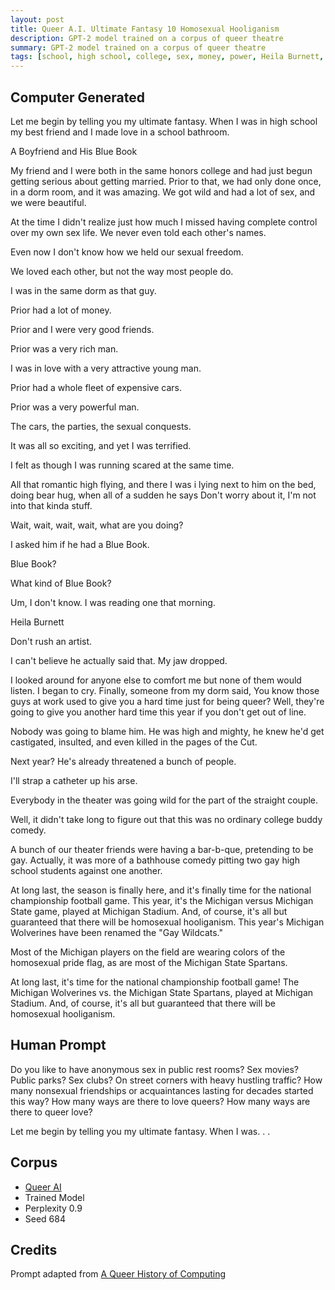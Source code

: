 ```yaml
---
layout: post
title: Queer A.I. Ultimate Fantasy 10 Homosexual Hooliganism
description: GPT-2 model trained on a corpus of queer theatre
summary: GPT-2 model trained on a corpus of queer theatre
tags: [school, high school, college, sex, money, power, Heila Burnett, comedy, bathhouse, theater, bar-b-que, artist, football, Michigan Wolverines, Gay Wildcats, homosexual, GPT-2, RunwayML, queer]
---
```


## Computer Generated

Let me begin by telling you my ultimate fantasy. When I was in high school my best friend and I made love in a school bathroom.

A Boyfriend and His Blue Book

My friend and I were both in the same honors college and had just begun getting serious about getting married. Prior to that, we had only done once, in a dorm room, and it was amazing. We got wild and had a lot of sex, and we were beautiful.

At the time I didn't realize just how much I missed having complete control over my own sex life. We never even told each other's names.

Even now I don't know how we held our sexual freedom.

We loved each other, but not the way most people do.

I was in the same dorm as that guy.

Prior had a lot of money.

Prior and I were very good friends.

Prior was a very rich man.

I was in love with a very attractive young man.

Prior had a whole fleet of expensive cars.

Prior was a very powerful man.

The cars, the parties, the sexual conquests.

It was all so exciting, and yet I was terrified.

I felt as though I was running scared at the same time.

All that romantic high flying, and there I was i lying next to him on the bed, doing bear hug, when all of a sudden he says
Don't worry about it, I'm not into that kinda stuff.

Wait, wait, wait, wait, what are you doing?

I asked him if he had a Blue Book.

Blue Book?

What kind of Blue Book?

Um, I don't know. I was reading one that morning.

Heila Burnett

Don't rush an artist.

I can't believe he actually said that. My jaw dropped.

I looked around for anyone else to comfort me but none of them would listen. I began to cry. Finally, someone from my dorm said,
You know those guys at work used to give you a hard time just for being queer? Well, they're going to give you another hard time this year if you don't get out of line.

Nobody was going to blame him. He was high and mighty, he knew he'd get castigated, insulted, and even killed in the pages of the Cut.

Next year? He's already threatened a bunch of people.

I'll strap a catheter up his arse.

Everybody in the theater was going wild for the part of the straight couple.

Well, it didn't take long to figure out that this was no ordinary college buddy comedy.

A bunch of our theater friends were having a bar-b-que, pretending to be gay. Actually, it was more of a bathhouse comedy pitting two gay high school students against one another.

At long last, the season is finally here, and it's finally time for the national championship football game. This year, it's the Michigan versus Michigan State game, played at Michigan Stadium. And, of course, it's all but guaranteed that there will be homosexual hooliganism. This year's Michigan Wolverines have been renamed the "Gay Wildcats."

Most of the Michigan players on the field are wearing colors of the homosexual pride flag, as are most of the Michigan State Spartans.

At long last, it's time for the national championship football game! The Michigan Wolverines vs. the Michigan State Spartans, played at Michigan Stadium. And, of course, it's all but guaranteed that there will be homosexual hooliganism.

## Human Prompt

Do you like to have anonymous sex in public rest rooms? Sex movies? Public parks? Sex clubs? On street corners with heavy hustling traffic? How many nonsexual friendships or acquaintances lasting for decades started this way? How many ways are there to love queers? How many ways are there to queer love?

Let me begin by telling you my ultimate fantasy. When I was. . .

## Corpus

- [Queer AI](/queerai)
- Trained Model
- Perplexity 0.9
- Seed 684

## Credits

Prompt adapted from [A Queer History of Computing](https://rhizome.org/editorial/2013/feb/19/queer-computing-1/)
